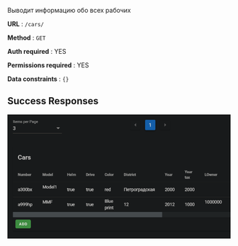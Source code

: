 Выводит информацию обо всех рабочих

**URL** : `/cars/`

**Method** : `GET`

**Auth required** : YES

**Permissions required** : YES

**Data constraints** : `{}`

## Success Responses

![Alt text](car_list.png)
